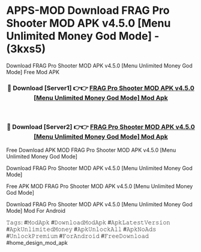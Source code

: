 # APPS-MOD Download FRAG Pro Shooter MOD APK v4.5.0 [Menu Unlimited Money God Mode] - (3kxs5)
Download FRAG Pro Shooter MOD APK v4.5.0 [Menu Unlimited Money God Mode] Free Mod APK

<div align="center">
<h3>🔴 Download [Server1] 👉👉 <a href="https://apk-comot.site?title=FRAG_Pro_Shooter_MOD_APK_v4.5.0_[Menu_Unlimited_Money_God_Mode]">FRAG Pro Shooter MOD APK v4.5.0 [Menu Unlimited Money God Mode] Mod Apk</a></h3><br>

<h3>🔴 Download [Server2] 👉👉 <a href="https://apk-comot.site?title=FRAG_Pro_Shooter_MOD_APK_v4.5.0_[Menu_Unlimited_Money_God_Mode]">FRAG Pro Shooter MOD APK v4.5.0 [Menu Unlimited Money God Mode] Mod Apk</a></h3>
</div>


Free Download APK MOD FRAG Pro Shooter MOD APK v4.5.0 [Menu Unlimited Money God Mode]

Download FRAG Pro Shooter MOD APK v4.5.0 [Menu Unlimited Money God Mode] 

Free APK MOD FRAG Pro Shooter MOD APK v4.5.0 [Menu Unlimited Money God Mode] 

Download FRAG Pro Shooter MOD APK v4.5.0 [Menu Unlimited Money God Mode] Mod For Android

𝚃𝚊𝚐𝚜: #𝙼𝚘𝚍𝙰𝚙𝚔 #𝙳𝚘𝚠𝚗𝚕𝚘𝚊𝚍𝙼𝚘𝚍𝙰𝚙𝚔 #𝙰𝚙𝚔𝙻𝚊𝚝𝚎𝚜𝚝𝚅𝚎𝚛𝚜𝚒𝚘𝚗 #𝙰𝚙𝚔𝚄𝚗𝚕𝚒𝚖𝚒𝚝𝚎𝚍𝙼𝚘𝚗𝚎𝚢 #𝙰𝚙𝚔𝚄𝚗𝚕𝚘𝚌𝚔𝙰𝚕𝚕 #𝙰𝚙𝚔𝙽𝚘𝙰𝚍𝚜 #𝚄𝚗𝚕𝚘𝚌𝚔𝙿𝚛𝚎𝚖𝚒𝚞𝚖 #𝙵𝚘𝚛𝙰𝚗𝚍𝚛𝚘𝚒𝚍 #𝙵𝚛𝚎𝚎𝙳𝚘𝚠𝚗𝚕𝚘𝚊𝚍 #home_design_mod_apk